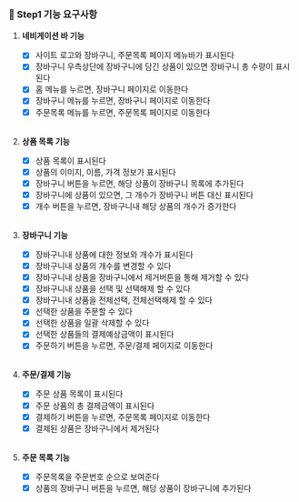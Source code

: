 ### 🎯 Step1 기능 요구사항

1. **네비게이션 바 기능**

   - [x] 사이트 로고와 장바구니, 주문목록 페이지 메뉴바가 표시된다
   - [x] 장바구니 우측상단에 장바구니에 담긴 상품이 있으면 장바구니 총 수량이 표시된다
   - [x] 홈 메뉴를 누르면, 장바구니 페이지로 이동한다
   - [x] 장바구니 메뉴를 누르면, 장바구니 페이지로 이동한다
   - [x] 주문목록 메뉴를 누르면, 주문목록 페이지로 이동한다

    <br />

2. **상품 목록 기능**

   - [x] 상품 목록이 표시된다
   - [x] 상품의 이미지, 이름, 가격 정보가 표시된다
   - [x] 장바구니 버튼을 누르면, 해당 상품이 장바구니 목록에 추가된다
   - [x] 장바구니에 상품이 있으면, 그 개수가 장바구니 버튼 대신 표시된다
   - [x] 개수 버튼을 누르면, 장바구니내 해당 상품의 개수가 증가한다

    <br />

3. **장바구니 기능**

   - [x] 장바구니내 상품에 대한 정보와 개수가 표시된다
   - [x] 장바구니내 상품의 개수를 변경할 수 있다
   - [x] 장바구니내 상품을 장바구니에서 제거버튼을 통해 제거할 수 있다
   - [x] 장바구니내 상품을 선택 및 선택해제 할 수 있다
   - [x] 장바구니내 상품을 전체선택, 전체선택해제 할 수 있다
   - [x] 선택한 상품을 주문할 수 있다
   - [x] 선택한 상품을 일괄 삭제할 수 있다
   - [x] 선택한 상품들의 결제예상금액이 표시된다
   - [x] 주문하기 버튼을 누르면, 주문/결제 페이지로 이동한다

    <br />

4. **주문/결제 기능**

   - [x] 주문 상품 목록이 표시된다
   - [x] 주문 상품의 총 결제금액이 표시된다
   - [x] 결제하기 버튼을 누르면, 주문목록 페이지로 이동한다
   - [x] 결제된 상품은 장바구니에서 제거된다

    <br />

5. **주문 목록 기능**
   - [x] 주문목록을 주문번호 순으로 보여준다
   - [x] 상품의 장바구니 버튼을 누르면, 해당 상품이 장바구니에 추가된다
